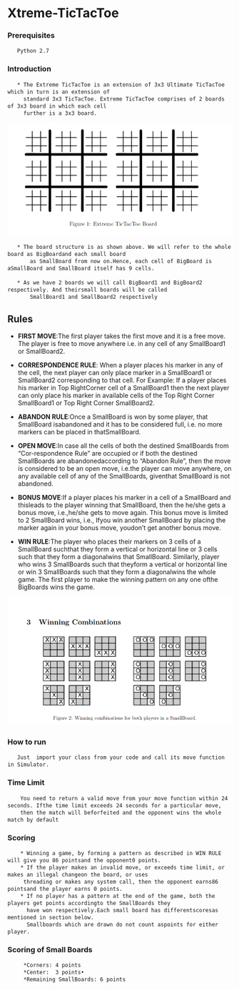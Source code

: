 # Xtreme-TicTacToe

### Prerequisites
       Python 2.7
       
### Introduction
       * The Extreme TicTacToe is an extension of 3x3 Ultimate TicTacToe which in turn is an extension of
         standard 3x3 TicTacToe. Extreme TicTacToe comprises of 2 boards of 3x3 board in which each cell
         further is a 3x3 board.

   ![alt text](./images/board.png)
  
       * The board structure is as shown above. We will refer to the whole board as BigBoardand each small board
           as SmallBoard from now on.Hence, each cell of BigBoard is aSmallBoard and SmallBoard itself has 9 cells.

       * As we have 2 boards we will call BigBoard1 and BigBoard2 respectively. And theirsmall boards will be called
           SmallBoard1 and SmallBoard2 respectively

  
  ## Rules
   * **FIRST MOVE**:The first player takes the first move and it is a free move. The player is free to move anywhere i.e.
               in any cell of any SmallBoard1 or SmallBoard2.
               
   * **CORRESPONDENCE RULE**: When a player places his marker in any of the cell, the next player can only place marker in 
               a SmallBoard1 or SmallBoard2 corresponding to that cell. For Example: If a player places his marker in Top     RightCorner cell of a SmallBoard1 then the next player can only place his marker in available cells of the Top Right Corner SmallBoard1 or Top Right Corner SmallBoard2.
               
   * **ABANDON RULE**:Once a SmallBoard is won by some player, that SmallBoard isabandoned and it has to be considered full, i.e. no more markers can be placed in thatSmallBoard.
               
   * **OPEN MOVE**:In case all the cells of both the destined SmallBoards from “Cor-respondence Rule” are occupied or if both the destined SmallBoards are abandonedaccording to “Abandon Rule”, then the move is considered to be an open move, i.e.the player can move anywhere, on any available cell of any of the SmallBoards, giventhat SmallBoard is not abandoned.
   
   * **BONUS MOVE**:If a player places his marker in a cell of a SmallBoard and thisleads to the player winning that          SmallBoard, then the he/she gets a bonus move, i.e.,he/she gets to move again. This bonus move is limited to 2 SmallBoard wins, i.e., Ifyou win another SmallBoard by placing the marker again in your bonus move, youdon’t get another bonus move.
   
   *  **WIN RULE**:The player who places their markers on 3 cells of a SmallBoard suchthat they form a vertical or horizontal line or 3 cells such that they form a diagonalwins that SmallBoard. Similarly, player who wins 3 SmallBoards such that theyform a vertical or horizontal line or win 3 SmallBoards such that they form a diagonalwins the whole game. The first player to make the winning pattern on any one ofthe BigBoards wins the game.
        
   
   ![alt text](./images/winning_combs.png)
   
   ### How to run
       Just  import your class from your code and call its move function in Simulator.
       
   ### Time Limit
        You need to return a valid move from your move function within 24 seconds. Ifthe time limit exceeds 24 seconds for a particular move,
        then the match will beforfeited and the opponent wins the whole match by default
        
   ### Scoring
        * Winning a game, by forming a pattern as described in WIN RULE will give you 86 pointsand the opponent0 points.
        * If the player makes an invalid move, or exceeds time limit, or makes an illegal changeon the board, or uses 
         threading or makes any system call, then the opponent earns86 pointsand the player earns 0 points.
        * If no player has a pattern at the end of the game, both the players get points accordingto the SmallBoards they 
          have won respectively.Each small board has differentscoresas mentioned in section below.
          Smallboards which are drawn do not count aspoints for either player.
   ### Scoring of Small Boards
         *Corners: 4 points
         *Center:  3 points•
         *Remaining SmallBoards: 6 points
   
 
   
   
